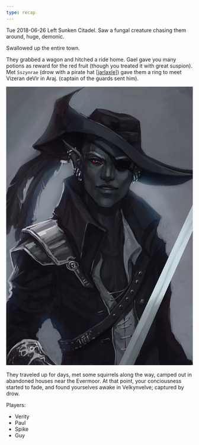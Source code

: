 ```yaml
---
type: recap
---
```


Tue 2018-06-26
Left Sunken Citadel. Saw a fungal creature chasing them around, huge, demonic.

Swallowed up the entire town.

They grabbed a wagon and hitched a ride home.
Gael gave you many potions as reward for the red fruit (though you treated it with great suspion).
Met `Sszynrae` (drow with a pirate hat [[jarlaxle]]) gave them a ring to meet Vizeran deVir in Araj. (captain of the guards sent him).

![](../npcs/jarlaxle.png)


They traveled up for days, met some squirrels along the way, camped out in abandoned houses near the Evermoor. At that point, your conciousness started to fade, and found yourselves awake in Velkynvelve; captured by drow.

Players:
- Verity
- Paul
- Spike
- Guy

[//begin]: # "Autogenerated link references for markdown compatibility"
[jarlaxle]: ../npcs/jarlaxle "Jarlaxle"
[//end]: # "Autogenerated link references"

